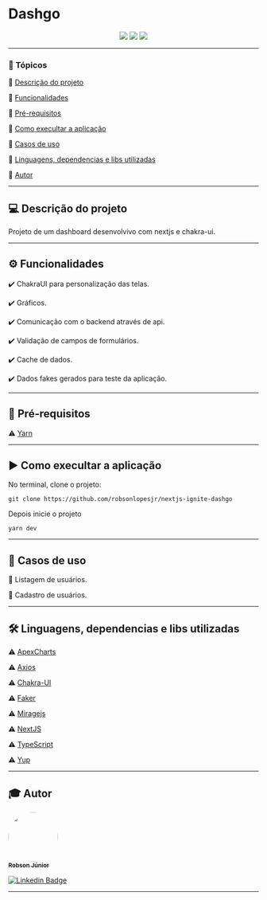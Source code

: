 <h1>Dashgo</h1>

<p align="center">
  <img src="https://img.shields.io/static/v1?label=typescript&message=language&color=blue&style=for-the-badge&logo=Typescript"/>
  <img src="https://img.shields.io/static/v1?label=nextjs&message=framework&color=blue&style=for-the-badge&logo=NEXT"/>
   <img src="http://img.shields.io/static/v1?label=STATUS&message=Concluido&color=green&style=for-the-badge"/>
</p>

---

### 📖 Tópicos

:small_blue_diamond: [Descrição do projeto](#-descrição-do-projeto)

:small_blue_diamond: [Funcionalidades](#-funcionalidades)

:small_blue_diamond: [Pré-requisitos](#-pré-requisitos)

:small_blue_diamond: [Como execultar a aplicação](#-como-execultar-a-aplicação)

:small_blue_diamond: [Casos de uso](#-casos-de-uso)

:small_blue_diamond: [Linguagens, dependencias e libs utilizadas](#-linguagens-dependencias-e-libs-utilizadas)

:small_blue_diamond: [Autor](#-autor)

---

## 💻 Descrição do projeto

<p align="justify">
  Projeto de um dashboard desenvolvivo com nextjs e chakra-ui.
</p>

---

## ⚙️ Funcionalidades

:heavy_check_mark: ChakraUI para personalização das telas.

:heavy_check_mark: Gráficos.

:heavy_check_mark: Comunicação com o backend através de api.

:heavy_check_mark: Validação de campos de formulários.

:heavy_check_mark: Cache de dados.

:heavy_check_mark: Dados fakes gerados para teste da aplicação.

---

## 🎯 Pré-requisitos

:warning: [Yarn](https://yarnpkg.com/)

---

## ▶️ Como execultar a aplicação

No terminal, clone o projeto:

```
git clone https://github.com/robsonlopesjr/nextjs-ignite-dashgo
```

Depois inicie o projeto

```
yarn dev
```
---

## 📌 Casos de uso

💬 Listagem de usuários.

💬 Cadastro de usuários.

---

## 🛠 Linguagens, dependencias e libs utilizadas

:warning: [ApexCharts](https://apexcharts.com/)

:warning: [Axios](https://axios-http.com/)

:warning: [Chakra-UI](https://chakra-ui.com/)

:warning: [Faker](https://github.com/Marak/Faker.js)

:warning: [Miragejs](https://miragejs.com/)

:warning: [NextJS](https://nextjs.org/)

:warning: [TypeScript](https://www.typescriptlang.org/)

:warning: [Yup](https://github.com/jquense/yup)

---

## 🎓 Autor

<a href="https://www.instagram.com/robson.junior.184/">
 <img style="border-radius: 50%;" src="https://avatars3.githubusercontent.com/u/69487360?s=400&u=7956928a6764b5ab125fccfa6350c58e3414e2ff&v=4" width="100px;" alt=""/>
 <br />
 <sub><b>Robson Júnior</b></sub></a>
 <br />

[![Linkedin Badge](https://img.shields.io/badge/LinkedIn-Robson-blue?style=flat-square&logo=Linkedin&logoColor=white&link=https://www.linkedin.com/in/robsonlopesjr)](https://www.linkedin.com/in/robsonlopesjr)

---